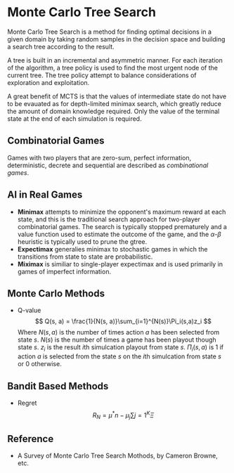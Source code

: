 # Monte Carlo Tree Search

Monte Carlo Tree Search is a method for finding optimal decisions in a given domain by taking random samples in the decision space and building a search tree according to the result.

A tree is built in an incremental and asymmetric manner. For each iteration of the algorithm, a tree policy is used to find the most urgent node of the current tree. The tree policy attempt to balance considerations of exploration and exploitation. 

A great benefit of MCTS is that the values of intermediate state do not have to be evauated as for depth-limited minimax search, which greatly reduce the amount of domain knowledge required. Only the value of the terminal state at the end of each simulation is required.

## Combinatorial Games
Games with two players that are zero-sum, perfect information, deterministic, decrete and sequential are described as *combinational games*.

## AI in Real Games
* **Minimax** attempts to minimize the opponent's maximum reward at each state,  and this is the traditional search approach for two-player combinatorial games. The search is typically stopped prematurely and a value function used to estimate the outcome of the game, and the $\alpha$-$\beta$ heuristic is typically used to prune the gtree.
* **Expectimax** generalies minimax to stochastic games in which the transitions from state to state are probabilistic.
* **Miximax** is similiar to single-player expectimax and is used primarily in games of imperfect information.

## Monte Carlo Methods
* Q-value
$$
Q(s, a) = \frac{1}{N(s, a)}\sum_{i=1}^{N(s)}\Pi_i(s,a)z_i
$$
Where $N(s, a)$ is the number of times action $a$ has been selected from state $s$.
      $N(s)$ is the number of times a game has been playout though state $s$.
      $z_i$ is the result $i$th simulcation playout from state $s$.
      $\Pi_i(s,a)$ is 1 if action $a$ is selected from the state $s$ on the $i$th simulcation from state $s$ or $0$ otherwise.


## Bandit Based Methods
* Regret
$$
R_N = \mu^*n - \mu_j \sum{j=1}^K\Xi
$$

## Reference
* A Survey of Monte Carlo Tree Search Mothods,   by Cameron Browne, etc.
